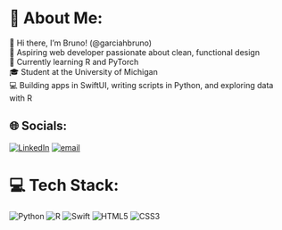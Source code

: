 # 💫 About Me:
👋 Hi there, I’m Bruno! (@garciahbruno)<br>🎯 Aspiring web developer passionate about clean, functional design<br>🧠 Currently learning R and PyTorch<br>🎓 Student at the University of Michigan<br>💻 Building apps in SwiftUI, writing scripts in Python, and exploring data with R

## 🌐 Socials:
[![LinkedIn](https://img.shields.io/badge/LinkedIn-%230077B5.svg?logo=linkedin&logoColor=white)](https://linkedin.com/in/https://www.linkedin.com/in/brunohg/) [![email](https://img.shields.io/badge/Email-D14836?logo=gmail&logoColor=white)](mailto:brunohg@umich.edu) 

# 💻 Tech Stack:
![Python](https://img.shields.io/badge/python-3670A0?style=for-the-badge&logo=python&logoColor=ffdd54) ![R](https://img.shields.io/badge/r-%23276DC3.svg?style=for-the-badge&logo=r&logoColor=white) ![Swift](https://img.shields.io/badge/swift-F54A2A?style=for-the-badge&logo=swift&logoColor=white) ![HTML5](https://img.shields.io/badge/html5-%23E34F26.svg?style=for-the-badge&logo=html5&logoColor=white) ![CSS3](https://img.shields.io/badge/css3-%231572B6.svg?style=for-the-badge&logo=css3&logoColor=white)




<!---
garciahbruno/garciahbruno is a ✨ special ✨ repository because its `README.md` (this file) appears on your GitHub profile.
You can click the Preview link to take a look at your changes.
--->
